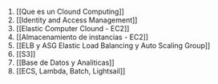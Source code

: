 1. [[Que es un Clound Computing]]
2. [[Identity and Access Management]]
3. [[Elastic Computer Clound - EC2]]
4. [[Almacenamiento de instancias - EC2]]
5. [[ELB y ASG Elastic Load Balancing y Auto Scaling Group]]
6. [[S3]]
7. [[Base de Datos y Analiticas]]
8. [[ECS, Lambda, Batch, Lightsail]]
